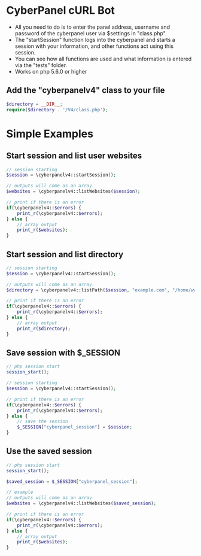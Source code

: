 # CyberPanel cURL Bot

* All you need to do is to enter the panel address, username and password of the cyberpanel user via $settings in "class.php".
* The "startSession" function logs into the cyberpanel and starts a session with your information, and other functions act using this session.
* You can see how all functions are used and what information is entered via the "tests" folder.
* Works on php 5.6.0 or higher

Add the "cyberpanelv4" class to your file
-----------------------
```php
$directory = __DIR__;
require($directory . '/V4/class.php');
```

Simple Examples
===========

Start session and list user websites
-----------------------

```php
// session starting
$session = \cyberpanelv4::startSession();

// outputs will come as an array.
$websites = \cyberpanelv4::listWebsites($session);

// print if there is an error
if(\cyberpanelv4::$errors) {
    print_r(\cyberpanelv4::$errors);
} else {
    // array output
    print_r($websites);
}
```

Start session and list directory
-----------------------

```php
// session starting
$session = \cyberpanelv4::startSession();

// outputs will come as an array.
$directory = \cyberpanelv4::listPath($session, "example.com", "/home/www.example.com/public_html/");

// print if there is an error
if(\cyberpanelv4::$errors) {
    print_r(\cyberpanelv4::$errors);
} else {
    // array output
    print_r($directory);
}
```

Save session with $_SESSION
-----------------------
```php
// php session start
session_start();

// session starting
$session = \cyberpanelv4::startSession();

// print if there is an error
if(\cyberpanelv4::$errors) {
    print_r(\cyberpanelv4::$errors);
} else {
    // save the session
    $_SESSION["cyberpanel_session"] = $session;
}
```


Use the saved session
-----------------------
```php
// php session start
session_start();

$saved_session = $_SESSION["cyberpanel_session"];

// example
// outputs will come as an array.
$websites = \cyberpanelv4::listWebsites($saved_session);

// print if there is an error
if(\cyberpanelv4::$errors) {
    print_r(\cyberpanelv4::$errors);
} else {
    // array output
    print_r($websites);
}
```
